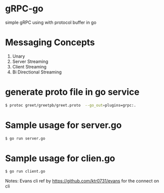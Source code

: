 # gRPC-go
simple gRPC using with protocol buffer in go

# Messaging Concepts
1. Unary
2. Server Streaming
3. Client Streaming
4. Bi Directional Streaming

# generate proto file in go service

```sh
$ protoc greet/greetpb/greet.proto  --go_out=plugins=grpc:.
```

# Sample usage for server.go

```sh
$ go run server.go
```

# Sample usage for clien.go

```sh
$ go run client.go
```

Notes: Evans cli ref by https://github.com/ktr0731/evans
for the connect on cli 